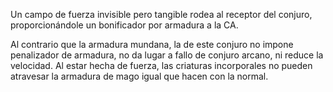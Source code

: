Un campo de fuerza invisible pero tangible rodea al receptor del conjuro, proporcionándole un bonificador por armadura a la CA.

Al contrario que la armadura mundana, la de este conjuro no impone penalizador de armadura, no da lugar a fallo de conjuro arcano, ni reduce la velocidad. Al estar hecha de fuerza, las criaturas incorporales no pueden atravesar la armadura de mago igual que hacen con la normal.
